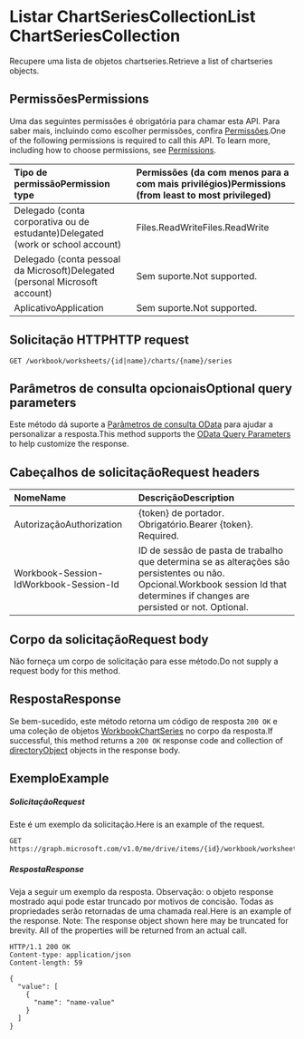# <a name="list-chartseriescollection"></a><span data-ttu-id="e37fb-101">Listar ChartSeriesCollection</span><span class="sxs-lookup"><span data-stu-id="e37fb-101">List ChartSeriesCollection</span></span>

<span data-ttu-id="e37fb-102">Recupere uma lista de objetos chartseries.</span><span class="sxs-lookup"><span data-stu-id="e37fb-102">Retrieve a list of chartseries objects.</span></span>
## <a name="permissions"></a><span data-ttu-id="e37fb-103">Permissões</span><span class="sxs-lookup"><span data-stu-id="e37fb-103">Permissions</span></span>
<span data-ttu-id="e37fb-p101">Uma das seguintes permissões é obrigatória para chamar esta API. Para saber mais, incluindo como escolher permissões, confira [Permissões](../../../concepts/permissions_reference.md).</span><span class="sxs-lookup"><span data-stu-id="e37fb-p101">One of the following permissions is required to call this API. To learn more, including how to choose permissions, see [Permissions](../../../concepts/permissions_reference.md).</span></span>

|<span data-ttu-id="e37fb-106">Tipo de permissão</span><span class="sxs-lookup"><span data-stu-id="e37fb-106">Permission type</span></span>      | <span data-ttu-id="e37fb-107">Permissões (da com menos para a com mais privilégios)</span><span class="sxs-lookup"><span data-stu-id="e37fb-107">Permissions (from least to most privileged)</span></span>              |
|:--------------------|:---------------------------------------------------------|
|<span data-ttu-id="e37fb-108">Delegado (conta corporativa ou de estudante)</span><span class="sxs-lookup"><span data-stu-id="e37fb-108">Delegated (work or school account)</span></span> | <span data-ttu-id="e37fb-109">Files.ReadWrite</span><span class="sxs-lookup"><span data-stu-id="e37fb-109">Files.ReadWrite</span></span>    |
|<span data-ttu-id="e37fb-110">Delegado (conta pessoal da Microsoft)</span><span class="sxs-lookup"><span data-stu-id="e37fb-110">Delegated (personal Microsoft account)</span></span> | <span data-ttu-id="e37fb-111">Sem suporte.</span><span class="sxs-lookup"><span data-stu-id="e37fb-111">Not supported.</span></span>    |
|<span data-ttu-id="e37fb-112">Aplicativo</span><span class="sxs-lookup"><span data-stu-id="e37fb-112">Application</span></span> | <span data-ttu-id="e37fb-113">Sem suporte.</span><span class="sxs-lookup"><span data-stu-id="e37fb-113">Not supported.</span></span> |

## <a name="http-request"></a><span data-ttu-id="e37fb-114">Solicitação HTTP</span><span class="sxs-lookup"><span data-stu-id="e37fb-114">HTTP request</span></span>
<!-- { "blockType": "ignored" } -->
```http
GET /workbook/worksheets/{id|name}/charts/{name}/series
```
## <a name="optional-query-parameters"></a><span data-ttu-id="e37fb-115">Parâmetros de consulta opcionais</span><span class="sxs-lookup"><span data-stu-id="e37fb-115">Optional query parameters</span></span>
<span data-ttu-id="e37fb-116">Este método dá suporte a [Parâmetros de consulta OData](http://developer.microsoft.com/en-us/graph/docs/overview/query_parameters) para ajudar a personalizar a resposta.</span><span class="sxs-lookup"><span data-stu-id="e37fb-116">This method supports the [OData Query Parameters](http://developer.microsoft.com/en-us/graph/docs/overview/query_parameters) to help customize the response.</span></span>

## <a name="request-headers"></a><span data-ttu-id="e37fb-117">Cabeçalhos de solicitação</span><span class="sxs-lookup"><span data-stu-id="e37fb-117">Request headers</span></span>
| <span data-ttu-id="e37fb-118">Nome</span><span class="sxs-lookup"><span data-stu-id="e37fb-118">Name</span></span>      |<span data-ttu-id="e37fb-119">Descrição</span><span class="sxs-lookup"><span data-stu-id="e37fb-119">Description</span></span>|
|:----------|:----------|
| <span data-ttu-id="e37fb-120">Autorização</span><span class="sxs-lookup"><span data-stu-id="e37fb-120">Authorization</span></span>  | <span data-ttu-id="e37fb-p102">{token} de portador. Obrigatório.</span><span class="sxs-lookup"><span data-stu-id="e37fb-p102">Bearer {token}. Required.</span></span> |
| <span data-ttu-id="e37fb-123">Workbook-Session-Id</span><span class="sxs-lookup"><span data-stu-id="e37fb-123">Workbook-Session-Id</span></span>  | <span data-ttu-id="e37fb-p103">ID de sessão de pasta de trabalho que determina se as alterações são persistentes ou não. Opcional.</span><span class="sxs-lookup"><span data-stu-id="e37fb-p103">Workbook session Id that determines if changes are persisted or not. Optional.</span></span>|

## <a name="request-body"></a><span data-ttu-id="e37fb-126">Corpo da solicitação</span><span class="sxs-lookup"><span data-stu-id="e37fb-126">Request body</span></span>
<span data-ttu-id="e37fb-127">Não forneça um corpo de solicitação para esse método.</span><span class="sxs-lookup"><span data-stu-id="e37fb-127">Do not supply a request body for this method.</span></span>

## <a name="response"></a><span data-ttu-id="e37fb-128">Resposta</span><span class="sxs-lookup"><span data-stu-id="e37fb-128">Response</span></span>

<span data-ttu-id="e37fb-129">Se bem-sucedido, este método retorna um código de resposta `200 OK` e uma coleção de objetos [WorkbookChartSeries](../resources/chartseries.md) no corpo da resposta.</span><span class="sxs-lookup"><span data-stu-id="e37fb-129">If successful, this method returns a `200 OK` response code and collection of [directoryObject](../resources/chartseries.md) objects in the response body.</span></span>
## <a name="example"></a><span data-ttu-id="e37fb-130">Exemplo</span><span class="sxs-lookup"><span data-stu-id="e37fb-130">Example</span></span>
##### <a name="request"></a><span data-ttu-id="e37fb-131">Solicitação</span><span class="sxs-lookup"><span data-stu-id="e37fb-131">Request</span></span>
<span data-ttu-id="e37fb-132">Este é um exemplo da solicitação.</span><span class="sxs-lookup"><span data-stu-id="e37fb-132">Here is an example of the request.</span></span>
<!-- {
  "blockType": "request",
  "name": "get_chartseriescollection"
}-->
```http
GET https://graph.microsoft.com/v1.0/me/drive/items/{id}/workbook/worksheets/{id|name}/charts/{name}/series
```
##### <a name="response"></a><span data-ttu-id="e37fb-133">Resposta</span><span class="sxs-lookup"><span data-stu-id="e37fb-133">Response</span></span>
<span data-ttu-id="e37fb-p104">Veja a seguir um exemplo da resposta. Observação: o objeto response mostrado aqui pode estar truncado por motivos de concisão. Todas as propriedades serão retornadas de uma chamada real.</span><span class="sxs-lookup"><span data-stu-id="e37fb-p104">Here is an example of the response. Note: The response object shown here may be truncated for brevity. All of the properties will be returned from an actual call.</span></span>
<!-- {
  "blockType": "response",
  "truncated": true,
  "@odata.type": "microsoft.graph.workbookChartSeries",
  "isCollection": true
} -->
```http
HTTP/1.1 200 OK
Content-type: application/json
Content-length: 59

{
  "value": [
    {
      "name": "name-value"
    }
  ]
}
```

<!-- uuid: 8fcb5dbc-d5aa-4681-8e31-b001d5168d79
2015-10-25 14:57:30 UTC -->
<!-- {
  "type": "#page.annotation",
  "description": "List ChartSeriesCollection",
  "keywords": "",
  "section": "documentation",
  "tocPath": ""
}-->